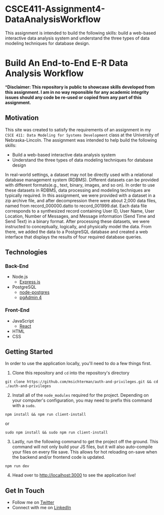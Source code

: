 # CSCE411-Assignment4-DataAnalysisWorkflow
This assignment is intended to build the following skills: build a web-based interactive data analysis system and understand the three types of data modeling techniques for database design.

# Build An End-to-End E-R Data Analysis Workflow
***Disclaimer: This repository is public to showcase skills developed from this assignment. I am in no way reponsible for any academic integrity issues should any code be re-used or copied from any part of this assignment.**

## Motivation
This site was created to satisfy the requirements of an assignment in my `CSCE 411: Data Modeling for Systems Development` class at the University of Nebraska-Lincoln. The assignment was intended to help build the following skills:

* Build a web-based interactive data analysis system
* Understand the three types of data modeling techniques for database design

In real-world settings, a dataset may not be directly used with a relational database management system (RDBMS). Different datasets can be provided with different formats(e.g., text, binary, images, and so on). In order to use these datasets in RDBMS, data processing and modeling techniques are typically required. In this assignment, we were provided with a dataset in a zip archive file, and after decompression there were about 2,000 data files, named from record_000000.datto to record_001999.dat. Each data file corresponds to a synthesized record containing User ID, User Name, User Location, Number of Messages, and Message information (Send Time and Send Text) in a binary format. After processing these datasets, we were instructed to conceptually, logically, and physically model the data. From there, we added the data to a PostgreSQL database and created a web interface that displays the results of four required database queries.

## Technologies
### Back-End
* Node.js
    * [Express.js](https://expressjs.com/)
* PostgreSQL
    * [node-postgres](https://node-postgres.com/)
    * [pgAdmin 4](https://www.pgadmin.org/download/)
### Front-End
* JavaScript
    * [React](https://reactjs.org/)
* HTML
* CSS

## Getting Started
In order to use the application locally, you'll need to do a few things first.

1. Clone this repository and `cd` into the repository's directory
```
git clone https://github.com/msichterman/auth-and-privileges.git && cd ./auth-and-privileges
```

2. Install all of the `node_modules` required for the project. Depending on your computer's configuration, you may need to prefix this command with a `sudo`.
```
npm install && npm run client-install
```
or
```
sudo npm install && sudo npm run client-install
```

3. Lastly, run the following command to get the project off the ground. This command will not only build your JS files, but it will also auto-compile your files on every file save. This allows for hot reloading on-save when the backend and/or frontend code is updated.

```
npm run dev
```

4. Head over to [http://localhost:3000](http://localhost:3000) to see the application live!

## Get In Touch
* Follow me on [Twitter](https://twitter.com/mattsichterman)
* Connect with me on [LinkedIn](https://www.linkedin.com/in/msichterman/)

